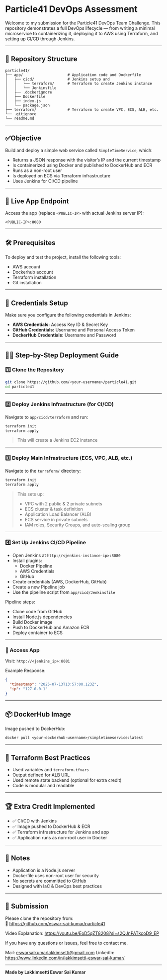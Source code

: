
# Particle41 DevOps Assessment

Welcome to my submission for the Particle41 DevOps Team Challenge. This repository demonstrates a full DevOps lifecycle — from writing a minimal microservice to containerizing it, deploying it to AWS using Terraform, and setting up CI/CD through Jenkins.

---


## 📁 Repository Structure

```
particle41/
├── app/                    # Application code and Dockerfile
│   ├── cicd/               # Jenkins setup and 
│   │   └── terraform/      # Terraform to create Jenkins instance
│   │   └── Jenkinsfile     
│   ├── .dockerignore
│   ├── Dockerfile
│   ├── index.js
│   └── package.json
├── terraform/              # Terraform to create VPC, ECS, ALB, etc.
└── .gitignore
└── readme.md

```

---

## ✅Objective

Build and deploy a simple web service called `SimpleTimeService`, which:

- Returns a JSON response with the visitor’s IP and the current timestamp
- Is containerized using Docker and published to DockerHub and ECR
- Runs as a non-root user
- Is deployed on ECS via Terraform infrastructure
- Uses Jenkins for CI/CD pipeline

---

## 🚀 Live App Endpoint

Access the app (replace `<PUBLIC-IP>` with actual Jenkins server IP):

```
<PUBLIC-IP>:8080
```

---

## 🛠️ Prerequisites

To deploy and test the project, install the following tools:

- AWS account
- Dockerhub account
- Terraform installation
- Git installation

---

## 🔐 Credentials Setup

Make sure you configure the following credentials in Jenkins:

- **AWS Credentials:** Access Key ID & Secret Key 
- **GitHub Credentials:** Username and Personal Access Token 
- **DockerHub Credentials:** Username and Password

---

## 🧑‍💻 Step-by-Step Deployment Guide

### 1️⃣ Clone the Repository

```bash
git clone https://github.com/<your-username>/particle41.git
cd particle41
```

---

### 2️⃣ Deploy Jenkins Infrastructure (for CI/CD)

Navigate to `app/cicd/terraform` and run:

```bash
terraform init
terraform apply
```

> This will create a Jenkins EC2 instance 

---

### 3️⃣ Deploy Main Infrastructure (ECS, VPC, ALB, etc.)

Navigate to the `terraform/` directory:

```bash
terraform init
terraform apply
```

> This sets up:
> - VPC with 2 public & 2 private subnets  
> - ECS cluster & task definition  
> - Application Load Balancer (ALB)  
> - ECS service in private subnets  
> - IAM roles, Security Groups, and auto-scaling group 

---

### 4️⃣ Set Up Jenkins CI/CD Pipeline

- Open Jenkins at `http://<jenkins-instance-ip>:8080`
- Install plugins:
  - Docker Pipeline
  - AWS Credentials
  - GitHub
- Create credentials (AWS, DockerHub, GitHub)
- Create a new Pipeline job
- Use the pipeline script from `app/cicd/Jenkinsfile`

Pipeline steps:
- Clone code from GitHub
- Install Node.js dependencies
- Build Docker image
- Push to DockerHub and Amazon ECR
- Deploy container to ECS 

---


### 🔎 Access App

Visit: `http://<jenkins_ip>:8081`

Example Response:

```json
{
  "timestamp": "2025-07-13T13:57:00.123Z",
  "ip": "127.0.0.1"
}
```

---

## 📦 DockerHub Image

Image pushed to DockerHub:
```
docker pull <your-dockerhub-username>/simpletimeservice:latest
```

---

## 📄 Terraform Best Practices

- Used variables and `terraform.tfvars`
- Output defined for ALB URL
- Used remote state backend (optional for extra credit)
- Code is modular and readable

---

## 🏆 Extra Credit Implemented

- ✅ CI/CD with Jenkins
- ✅ Image pushed to DockerHub & ECR
- ✅ Terraform infrastructure for Jenkins and app
- ✅ Application runs as non-root user in Docker

---

## 📌 Notes

- Application is a Node.js server
- Dockerfile uses non-root user for security
- No secrets are committed to GitHub
- Designed with IaC & DevOps best practices

---

## 📧 Submission

Please clone the repository from:  
🔗 https://github.com/eswar-sai-kumar/particle41

Video Explanation: https://youtu.be/EoD5qZT8208?si=s2QJnPATkcoD9_EP

If you have any questions or issues, feel free to contact me.

Mail: eswarsaikumarlakkimsetti@gmail.com
LinkedIn: https://www.linkedin.com/in/lakkimsetti-eswar-sai-kumar/

---

**Made by Lakkimsetti Eswar Sai Kumar**
